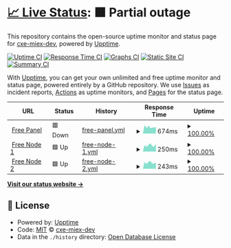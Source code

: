 # [📈 Live Status](https://cxe-miex-dev.github.io/uptimes): <!--live status--> **🟧 Partial outage**

This repository contains the open-source uptime monitor and status page for [cxe-miex-dev](https://cxe-miex-dev.github.io/uptimes), powered by [Upptime](https://github.com/upptime/upptime).

[![Uptime CI](https://github.com/cxe-miex-dev/uptimes/workflows/Uptime%20CI/badge.svg)](https://github.com/cxe-miex-dev/uptimes/actions?query=workflow%3A%22Uptime+CI%22)
[![Response Time CI](https://github.com/cxe-miex-dev/uptimes/workflows/Response%20Time%20CI/badge.svg)](https://github.com/cxe-miex-dev/uptimes/actions?query=workflow%3A%22Response+Time+CI%22)
[![Graphs CI](https://github.com/cxe-miex-dev/uptimes/workflows/Graphs%20CI/badge.svg)](https://github.com/cxe-miex-dev/uptimes/actions?query=workflow%3A%22Graphs+CI%22)
[![Static Site CI](https://github.com/cxe-miex-dev/uptimes/workflows/Static%20Site%20CI/badge.svg)](https://github.com/cxe-miex-dev/uptimes/actions?query=workflow%3A%22Static+Site+CI%22)
[![Summary CI](https://github.com/cxe-miex-dev/uptimes/workflows/Summary%20CI/badge.svg)](https://github.com/cxe-miex-dev/uptimes/actions?query=workflow%3A%22Summary+CI%22)

With [Upptime](https://upptime.js.org), you can get your own unlimited and free uptime monitor and status page, powered entirely by a GitHub repository. We use [Issues](https://github.com/cxe-miex-dev/uptimes/issues) as incident reports, [Actions](https://github.com/cxe-miex-dev/uptimes/actions) as uptime monitors, and [Pages](https://cxe-miex-dev.github.io/uptimes) for the status page.

<!--start: status pages-->
<!-- This summary is generated by Upptime (https://github.com/upptime/upptime) -->
<!-- Do not edit this manually, your changes will be overwritten -->
<!-- prettier-ignore -->
| URL | Status | History | Response Time | Uptime |
| --- | ------ | ------- | ------------- | ------ |
| <img alt="" src="https://icons.duckduckgo.com/ip3/dev-free.miexcloud.studio.ico" height="13"> [Free Panel](https://dev-free.miexcloud.studio/) | 🟥 Down | [free-panel.yml](https://github.com/cxe-miex-dev/uptimes/commits/HEAD/history/free-panel.yml) | <details><summary><img alt="Response time graph" src="./graphs/free-panel/response-time-week.png" height="20"> 674ms</summary><br><a href="https://uptime.scoodev.my.id/history/free-panel"><img alt="Response time 779" src="https://img.shields.io/endpoint?url=https%3A%2F%2Fraw.githubusercontent.com%2Fcxe-miex-dev%2Fuptimes%2FHEAD%2Fapi%2Ffree-panel%2Fresponse-time.json"></a><br><a href="https://uptime.scoodev.my.id/history/free-panel"><img alt="24-hour response time 478" src="https://img.shields.io/endpoint?url=https%3A%2F%2Fraw.githubusercontent.com%2Fcxe-miex-dev%2Fuptimes%2FHEAD%2Fapi%2Ffree-panel%2Fresponse-time-day.json"></a><br><a href="https://uptime.scoodev.my.id/history/free-panel"><img alt="7-day response time 674" src="https://img.shields.io/endpoint?url=https%3A%2F%2Fraw.githubusercontent.com%2Fcxe-miex-dev%2Fuptimes%2FHEAD%2Fapi%2Ffree-panel%2Fresponse-time-week.json"></a><br><a href="https://uptime.scoodev.my.id/history/free-panel"><img alt="30-day response time 779" src="https://img.shields.io/endpoint?url=https%3A%2F%2Fraw.githubusercontent.com%2Fcxe-miex-dev%2Fuptimes%2FHEAD%2Fapi%2Ffree-panel%2Fresponse-time-month.json"></a><br><a href="https://uptime.scoodev.my.id/history/free-panel"><img alt="1-year response time 779" src="https://img.shields.io/endpoint?url=https%3A%2F%2Fraw.githubusercontent.com%2Fcxe-miex-dev%2Fuptimes%2FHEAD%2Fapi%2Ffree-panel%2Fresponse-time-year.json"></a></details> | <details><summary><a href="https://uptime.scoodev.my.id/history/free-panel">100.00%</a></summary><a href="https://uptime.scoodev.my.id/history/free-panel"><img alt="All-time uptime 100.00%" src="https://img.shields.io/endpoint?url=https%3A%2F%2Fraw.githubusercontent.com%2Fcxe-miex-dev%2Fuptimes%2FHEAD%2Fapi%2Ffree-panel%2Fuptime.json"></a><br><a href="https://uptime.scoodev.my.id/history/free-panel"><img alt="24-hour uptime 99.99%" src="https://img.shields.io/endpoint?url=https%3A%2F%2Fraw.githubusercontent.com%2Fcxe-miex-dev%2Fuptimes%2FHEAD%2Fapi%2Ffree-panel%2Fuptime-day.json"></a><br><a href="https://uptime.scoodev.my.id/history/free-panel"><img alt="7-day uptime 100.00%" src="https://img.shields.io/endpoint?url=https%3A%2F%2Fraw.githubusercontent.com%2Fcxe-miex-dev%2Fuptimes%2FHEAD%2Fapi%2Ffree-panel%2Fuptime-week.json"></a><br><a href="https://uptime.scoodev.my.id/history/free-panel"><img alt="30-day uptime 100.00%" src="https://img.shields.io/endpoint?url=https%3A%2F%2Fraw.githubusercontent.com%2Fcxe-miex-dev%2Fuptimes%2FHEAD%2Fapi%2Ffree-panel%2Fuptime-month.json"></a><br><a href="https://uptime.scoodev.my.id/history/free-panel"><img alt="1-year uptime 100.00%" src="https://img.shields.io/endpoint?url=https%3A%2F%2Fraw.githubusercontent.com%2Fcxe-miex-dev%2Fuptimes%2FHEAD%2Fapi%2Ffree-panel%2Fuptime-year.json"></a></details>
| <img alt="" src="https://icons.duckduckgo.com/ip3/null.ico" height="13"> [Free Node 1](node1.miexcloud.studio) | 🟩 Up | [free-node-1.yml](https://github.com/cxe-miex-dev/uptimes/commits/HEAD/history/free-node-1.yml) | <details><summary><img alt="Response time graph" src="./graphs/free-node-1/response-time-week.png" height="20"> 250ms</summary><br><a href="https://uptime.scoodev.my.id/history/free-node-1"><img alt="Response time 267" src="https://img.shields.io/endpoint?url=https%3A%2F%2Fraw.githubusercontent.com%2Fcxe-miex-dev%2Fuptimes%2FHEAD%2Fapi%2Ffree-node-1%2Fresponse-time.json"></a><br><a href="https://uptime.scoodev.my.id/history/free-node-1"><img alt="24-hour response time 298" src="https://img.shields.io/endpoint?url=https%3A%2F%2Fraw.githubusercontent.com%2Fcxe-miex-dev%2Fuptimes%2FHEAD%2Fapi%2Ffree-node-1%2Fresponse-time-day.json"></a><br><a href="https://uptime.scoodev.my.id/history/free-node-1"><img alt="7-day response time 250" src="https://img.shields.io/endpoint?url=https%3A%2F%2Fraw.githubusercontent.com%2Fcxe-miex-dev%2Fuptimes%2FHEAD%2Fapi%2Ffree-node-1%2Fresponse-time-week.json"></a><br><a href="https://uptime.scoodev.my.id/history/free-node-1"><img alt="30-day response time 267" src="https://img.shields.io/endpoint?url=https%3A%2F%2Fraw.githubusercontent.com%2Fcxe-miex-dev%2Fuptimes%2FHEAD%2Fapi%2Ffree-node-1%2Fresponse-time-month.json"></a><br><a href="https://uptime.scoodev.my.id/history/free-node-1"><img alt="1-year response time 267" src="https://img.shields.io/endpoint?url=https%3A%2F%2Fraw.githubusercontent.com%2Fcxe-miex-dev%2Fuptimes%2FHEAD%2Fapi%2Ffree-node-1%2Fresponse-time-year.json"></a></details> | <details><summary><a href="https://uptime.scoodev.my.id/history/free-node-1">100.00%</a></summary><a href="https://uptime.scoodev.my.id/history/free-node-1"><img alt="All-time uptime 100.00%" src="https://img.shields.io/endpoint?url=https%3A%2F%2Fraw.githubusercontent.com%2Fcxe-miex-dev%2Fuptimes%2FHEAD%2Fapi%2Ffree-node-1%2Fuptime.json"></a><br><a href="https://uptime.scoodev.my.id/history/free-node-1"><img alt="24-hour uptime 100.00%" src="https://img.shields.io/endpoint?url=https%3A%2F%2Fraw.githubusercontent.com%2Fcxe-miex-dev%2Fuptimes%2FHEAD%2Fapi%2Ffree-node-1%2Fuptime-day.json"></a><br><a href="https://uptime.scoodev.my.id/history/free-node-1"><img alt="7-day uptime 100.00%" src="https://img.shields.io/endpoint?url=https%3A%2F%2Fraw.githubusercontent.com%2Fcxe-miex-dev%2Fuptimes%2FHEAD%2Fapi%2Ffree-node-1%2Fuptime-week.json"></a><br><a href="https://uptime.scoodev.my.id/history/free-node-1"><img alt="30-day uptime 100.00%" src="https://img.shields.io/endpoint?url=https%3A%2F%2Fraw.githubusercontent.com%2Fcxe-miex-dev%2Fuptimes%2FHEAD%2Fapi%2Ffree-node-1%2Fuptime-month.json"></a><br><a href="https://uptime.scoodev.my.id/history/free-node-1"><img alt="1-year uptime 100.00%" src="https://img.shields.io/endpoint?url=https%3A%2F%2Fraw.githubusercontent.com%2Fcxe-miex-dev%2Fuptimes%2FHEAD%2Fapi%2Ffree-node-1%2Fuptime-year.json"></a></details>
| <img alt="" src="https://icons.duckduckgo.com/ip3/null.ico" height="13"> [Free Node 2](node2.miexcloud.studio) | 🟩 Up | [free-node-2.yml](https://github.com/cxe-miex-dev/uptimes/commits/HEAD/history/free-node-2.yml) | <details><summary><img alt="Response time graph" src="./graphs/free-node-2/response-time-week.png" height="20"> 243ms</summary><br><a href="https://uptime.scoodev.my.id/history/free-node-2"><img alt="Response time 268" src="https://img.shields.io/endpoint?url=https%3A%2F%2Fraw.githubusercontent.com%2Fcxe-miex-dev%2Fuptimes%2FHEAD%2Fapi%2Ffree-node-2%2Fresponse-time.json"></a><br><a href="https://uptime.scoodev.my.id/history/free-node-2"><img alt="24-hour response time 245" src="https://img.shields.io/endpoint?url=https%3A%2F%2Fraw.githubusercontent.com%2Fcxe-miex-dev%2Fuptimes%2FHEAD%2Fapi%2Ffree-node-2%2Fresponse-time-day.json"></a><br><a href="https://uptime.scoodev.my.id/history/free-node-2"><img alt="7-day response time 243" src="https://img.shields.io/endpoint?url=https%3A%2F%2Fraw.githubusercontent.com%2Fcxe-miex-dev%2Fuptimes%2FHEAD%2Fapi%2Ffree-node-2%2Fresponse-time-week.json"></a><br><a href="https://uptime.scoodev.my.id/history/free-node-2"><img alt="30-day response time 268" src="https://img.shields.io/endpoint?url=https%3A%2F%2Fraw.githubusercontent.com%2Fcxe-miex-dev%2Fuptimes%2FHEAD%2Fapi%2Ffree-node-2%2Fresponse-time-month.json"></a><br><a href="https://uptime.scoodev.my.id/history/free-node-2"><img alt="1-year response time 268" src="https://img.shields.io/endpoint?url=https%3A%2F%2Fraw.githubusercontent.com%2Fcxe-miex-dev%2Fuptimes%2FHEAD%2Fapi%2Ffree-node-2%2Fresponse-time-year.json"></a></details> | <details><summary><a href="https://uptime.scoodev.my.id/history/free-node-2">100.00%</a></summary><a href="https://uptime.scoodev.my.id/history/free-node-2"><img alt="All-time uptime 100.00%" src="https://img.shields.io/endpoint?url=https%3A%2F%2Fraw.githubusercontent.com%2Fcxe-miex-dev%2Fuptimes%2FHEAD%2Fapi%2Ffree-node-2%2Fuptime.json"></a><br><a href="https://uptime.scoodev.my.id/history/free-node-2"><img alt="24-hour uptime 100.00%" src="https://img.shields.io/endpoint?url=https%3A%2F%2Fraw.githubusercontent.com%2Fcxe-miex-dev%2Fuptimes%2FHEAD%2Fapi%2Ffree-node-2%2Fuptime-day.json"></a><br><a href="https://uptime.scoodev.my.id/history/free-node-2"><img alt="7-day uptime 100.00%" src="https://img.shields.io/endpoint?url=https%3A%2F%2Fraw.githubusercontent.com%2Fcxe-miex-dev%2Fuptimes%2FHEAD%2Fapi%2Ffree-node-2%2Fuptime-week.json"></a><br><a href="https://uptime.scoodev.my.id/history/free-node-2"><img alt="30-day uptime 100.00%" src="https://img.shields.io/endpoint?url=https%3A%2F%2Fraw.githubusercontent.com%2Fcxe-miex-dev%2Fuptimes%2FHEAD%2Fapi%2Ffree-node-2%2Fuptime-month.json"></a><br><a href="https://uptime.scoodev.my.id/history/free-node-2"><img alt="1-year uptime 100.00%" src="https://img.shields.io/endpoint?url=https%3A%2F%2Fraw.githubusercontent.com%2Fcxe-miex-dev%2Fuptimes%2FHEAD%2Fapi%2Ffree-node-2%2Fuptime-year.json"></a></details>

<!--end: status pages-->

[**Visit our status website →**](https://cxe-miex-dev.github.io/uptimes)

## 📄 License

- Powered by: [Upptime](https://github.com/upptime/upptime)
- Code: [MIT](./LICENSE) © [cxe-miex-dev](https://cxe-miex-dev.github.io/uptimes)
- Data in the `./history` directory: [Open Database License](https://opendatacommons.org/licenses/odbl/1-0/)

